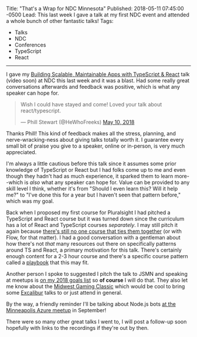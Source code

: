 Title: "That's a Wrap for NDC Minnesota"
Published: 2018-05-11 07:45:00 -0500
Lead: This last week I gave a talk at my first NDC event and attended a whole bunch of other fantastic talks!
Tags:
- Talks
- NDC
- Conferences
- TypeScript
- React
---

I gave my [Building Scalable, Maintainable Apps with TypeScript & React][talk] talk (video soon) at NDC this last week and it was a blast. Had some really great conversations afterwards and feedback was positive, which is what any speaker can hope for. 

<blockquote class="twitter-tweet" data-conversation="none" data-lang="en"><p lang="en" dir="ltr">Wish I could have stayed and come! Loved your talk about react/typescript.</p>&mdash; Phill Stewart (@HeWhoFreeks) <a href="https://twitter.com/HeWhoFreeks/status/994710519364931584?ref_src=twsrc%5Etfw">May 10, 2018</a></blockquote>
<script async src="https://platform.twitter.com/widgets.js" charset="utf-8"></script>

Thanks Phill! This kind of feedback makes all the stress, planning, and nerve-wracking-ness about giving talks totally worth it. I guarantee every small bit of praise you give to a speaker, online or in-person, is very much appreciated.

I'm always a little cautious before this talk since it assumes some prior knowledge of TypeScript or React but I had folks come up to me and even though they hadn't had as much experience, it sparked them to learn more--which is *also* what any speaker can hope for. Value can be provided to any skill level I think, whether it's from "Should I even learn this? Will it help me?" to "I've done this for a year but I haven't seen that pattern before," which was my goal.

Back when I proposed my first course for Pluralsight I had pitched a TypeScript and React course but it was turned down since the curriculum has a lot of React and TypeScript courses *separately*. I may still pitch it again because [there's still no one course that ties them together][search] (or with Flow, for that matter). I had a good conversation with a gentleman about how there's not *that* many resources out there on specifically patterns around TS and React, a primary motivation for this talk. There's certainly enough content for a 2-3 hour course and there's a specific course pattern called a [playbook][playbook] that this may fit.

Another person I spoke to suggested I pitch the talk to JSMN and speaking at meetups is [on my 2018 goals list][goals] so **of course** I will do that. They also let me know about the [Midwest Gaming Classic][classic] which would be cool to bring some [Excalibur](http://excaliburjs.com) talks to or just attend in general.

By the way, a friendly reminder I'll be talking about Node.js bots [at the Minneapolis Azure meetup][meetup] in September!

There were so many other great talks I went to, I will post a follow-up soon hopefully with links to the recordings if they're out by then.

[talk]: https://ndcminnesota.com/talk/building-scalable-maintainable-apps-using-typescript-and-react/
[playbook]: https://app.pluralsight.com/library/courses/electron-playbook/table-of-contents
[search]: https://app.pluralsight.com/library/search?q=react+typescript
[goals]: https://kamranicus.com/posts/2018-01-01-2018-a-new-year
[meetup]: https://www.meetup.com/Minneapolis-Azure-Cloud-Computing-Meetup/events/kdbbdpyxmbjb/
[classic]: https://www.midwestgamingclassic.com/
